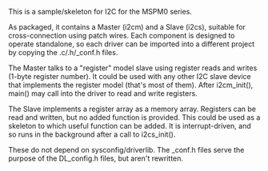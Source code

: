This is a sample/skeleton for I2C for the MSPM0 series.

As packaged, it contains a Master (i2cm) and a Slave (i2cs), suitable for cross-connection using patch wires. Each component is designed to operate standalone, so each driver can be imported into a different project by copying the .c/.h/_conf.h files.

The Master talks to a "register" model slave using register reads and writes (1-byte register number). It could be used with any other I2C slave device that implements the register model (that's most of them). After i2cm_init(), main() may call into the driver to read and write registers.

The Slave implements a register array as a memory array. Registers can be read and written, but no added function is provided. This could be used as a skeleton to which useful function can be added. It is interrupt-driven, and so runs in the background after a call to i2cs_init().

These do not depend on sysconfig/driverlib. The _conf.h files serve the purpose of the DL_config.h files, but aren't rewritten.
